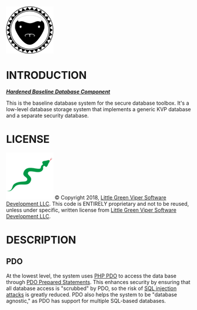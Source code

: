 ![Honey Badger Don't Care](icon.png)

INTRODUCTION
============

***[Hardened Baseline Database Component](https://en.wikipedia.org/wiki/The_Crazy_Nastyass_Honey_Badger#Honey_Badger_Don't_Care)***

This is the baseline database system for the secure database toolbox.
It's a low-level database storage system that implements a generic KVP database and a separate security database.

LICENSE
=======
![Little Green Viper Software Development LLC](spec/viper.png)
© Copyright 2018, [Little Green Viper Software Development LLC](https://littlegreenviper.com).
This code is ENTIRELY proprietary and not to be reused, unless under specific, written license from [Little Green Viper Software Development LLC](https://littlegreenviper.com).

DESCRIPTION
===========

PDO
---

At the lowest level, the system uses [PHP PDO](https://php.net/pdo) to access the data base through [PDO Prepared Statements](https://secure.php.net/manual/en/pdo.prepared-statements.php).
This enhances security by ensuring that all database access is "scrubbed" by PDO, so the risk of [SQL injection attacks](https://www.w3schools.com/sql/sql_injection.asp) is greatly reduced.
PDO also helps the system to be "database agnostic," as PDO has support for multiple SQL-based databases.